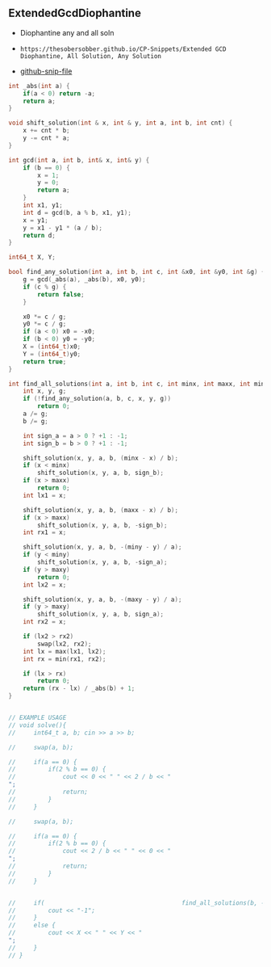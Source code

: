 
## ExtendedGcdDiophantine

- Diophantine any and all soln
- ```
  https://thesobersobber.github.io/CP-Snippets/Extended GCD Diophantine, All Solution, Any Solution
  ```
- [github-snip-file](https://github.com/theSoberSobber/CP-Snippets/blob/main/snippets.json#L109)

```cpp
int _abs(int a) {
    if(a < 0) return -a;
    return a;
}

void shift_solution(int & x, int & y, int a, int b, int cnt) {
    x += cnt * b;
    y -= cnt * a;
}

int gcd(int a, int b, int& x, int& y) {
    if (b == 0) {
        x = 1;
        y = 0;
        return a;
    }
    int x1, y1;
    int d = gcd(b, a % b, x1, y1);
    x = y1;
    y = x1 - y1 * (a / b);
    return d;
}

int64_t X, Y;

bool find_any_solution(int a, int b, int c, int &x0, int &y0, int &g) {
    g = gcd(_abs(a), _abs(b), x0, y0);
    if (c % g) {
        return false;
    }

    x0 *= c / g;
    y0 *= c / g;
    if (a < 0) x0 = -x0;
    if (b < 0) y0 = -y0;
    X = (int64_t)x0;
    Y = (int64_t)y0;
    return true;
}

int find_all_solutions(int a, int b, int c, int minx, int maxx, int miny, int maxy) {
    int x, y, g;
    if (!find_any_solution(a, b, c, x, y, g))
        return 0;
    a /= g;
    b /= g;

    int sign_a = a > 0 ? +1 : -1;
    int sign_b = b > 0 ? +1 : -1;

    shift_solution(x, y, a, b, (minx - x) / b);
    if (x < minx)
        shift_solution(x, y, a, b, sign_b);
    if (x > maxx)
        return 0;
    int lx1 = x;

    shift_solution(x, y, a, b, (maxx - x) / b);
    if (x > maxx)
        shift_solution(x, y, a, b, -sign_b);
    int rx1 = x;

    shift_solution(x, y, a, b, -(miny - y) / a);
    if (y < miny)
        shift_solution(x, y, a, b, -sign_a);
    if (y > maxy)
        return 0;
    int lx2 = x;

    shift_solution(x, y, a, b, -(maxy - y) / a);
    if (y > maxy)
        shift_solution(x, y, a, b, sign_a);
    int rx2 = x;

    if (lx2 > rx2)
        swap(lx2, rx2);
    int lx = max(lx1, lx2);
    int rx = min(rx1, rx2);

    if (lx > rx)
        return 0;
    return (rx - lx) / _abs(b) + 1;
}


// EXAMPLE USAGE
// void solve(){
//     int64_t a, b; cin >> a >> b;

//     swap(a, b);

//     if(a == 0) {
//         if(2 % b == 0) {
//             cout << 0 << " " << 2 / b << "
";
//             return;
//         }
//     }

//     swap(a, b);

//     if(a == 0) {
//         if(2 % b == 0) {
//             cout << 2 / b << " " << 0 << "
";
//             return;
//         }
//     }


//     if(                                      find_all_solutions(b, -a, 2, -INF, INF, -INF, INF) == 0) {
//         cout << "-1";
//     }
//     else {
//         cout << X << " " << Y << "
";
//     }
// } 

```
